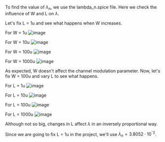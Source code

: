 To find the value of $\lambda_n$, we use the lambda_n.spice file. Here we check the influence of W and L on $\lambda$.

Let's fix L = 1u and see what happens when W increases.

For W = 1u
![image](https://user-images.githubusercontent.com/69206952/171067656-eb72b8c9-85ef-4df1-b776-82ba5a802685.png)

For W = 10u
![image](https://user-images.githubusercontent.com/69206952/171067718-71422a0a-fe83-412b-88e5-2f0b08c4ea8c.png)

For W = 100u
![image](https://user-images.githubusercontent.com/69206952/171067748-d4e9cc86-b7c8-4606-99ce-0940ece7334a.png)

For W = 1000u
![image](https://user-images.githubusercontent.com/69206952/171067808-04697e4b-a5ca-4dab-b9d8-d9bf71077069.png)

As expected, W doesn't affect the channel modulation parameter.
Now, let's fix W = 100u and vary L to see what happens.

For L = 1u
![image](https://user-images.githubusercontent.com/69206952/171067748-d4e9cc86-b7c8-4606-99ce-0940ece7334a.png)

For L = 10u
![image](https://user-images.githubusercontent.com/69206952/171067943-9c2c7260-4e58-4f36-ae4b-61cbb161f098.png)

For L = 100u
![image](https://user-images.githubusercontent.com/69206952/171067964-afa1e881-5081-4b2d-bb0c-8f7edc1287f0.png)

For L = 1000u
![image](https://user-images.githubusercontent.com/69206952/171067989-9a06be9b-3aa7-4a4a-a5bf-75d2e19c3ccd.png)

Although not so big, changes in L affect $\lambda$ in an inversely proportional way.

Since we are going to fix L = 1u in the project, we'll use $\lambda_n = 3.8052 \cdot 10^{⁻2}$.
